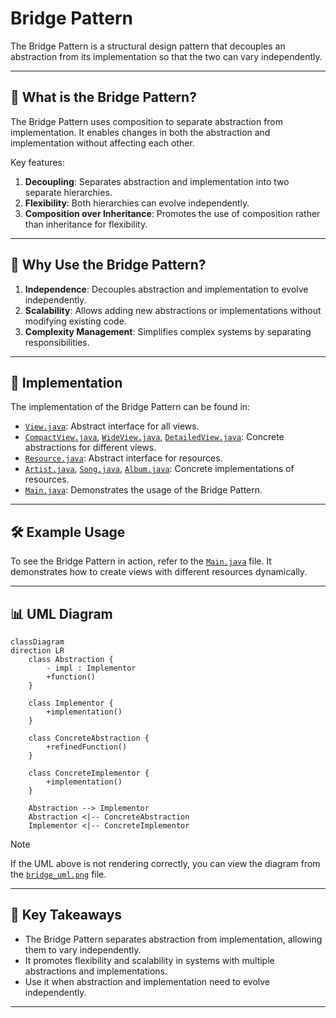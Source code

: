 # Bridge Pattern

The Bridge Pattern is a structural design pattern that decouples an abstraction from its implementation so that the two can vary independently.

---

## 📖 What is the Bridge Pattern?

The Bridge Pattern uses composition to separate abstraction from implementation. It enables changes in both the abstraction and implementation without affecting each other.

Key features:
1. **Decoupling**: Separates abstraction and implementation into two separate hierarchies.
2. **Flexibility**: Both hierarchies can evolve independently.
3. **Composition over Inheritance**: Promotes the use of composition rather than inheritance for flexibility.

---

## 🤔 Why Use the Bridge Pattern?

1. **Independence**: Decouples abstraction and implementation to evolve independently.
2. **Scalability**: Allows adding new abstractions or implementations without modifying existing code.
3. **Complexity Management**: Simplifies complex systems by separating responsibilities.

---

## 🔧 Implementation

The implementation of the Bridge Pattern can be found in:
- [`View.java`](./View.java): Abstract interface for all views.
- [`CompactView.java`](./CompactView.java), [`WideView.java`](./WideView.java), [`DetailedView.java`](./DetailedView.java): Concrete abstractions for different views.
- [`Resource.java`](./Resource.java): Abstract interface for resources.
- [`Artist.java`](./Artist.java), [`Song.java`](./Song.java), [`Album.java`](./Album.java): Concrete implementations of resources.
- [`Main.java`](./Main.java): Demonstrates the usage of the Bridge Pattern.

---

## 🛠️ Example Usage

To see the Bridge Pattern in action, refer to the [`Main.java`](./Main.java) file. It demonstrates how to create views with different resources dynamically.

---

## 📊 UML Diagram

```mermaid
classDiagram
direction LR
    class Abstraction {
        - impl : Implementor
        +function()
    }

    class Implementor {
        +implementation()
    }

    class ConcreteAbstraction {
        +refinedFunction()
    }

    class ConcreteImplementor {
        +implementation()
    }

    Abstraction --> Implementor
    Abstraction <|-- ConcreteAbstraction
    Implementor <|-- ConcreteImplementor

```
> [!NOTE]
> If the UML above is not rendering correctly, you can view the diagram from the [`bridge_uml.png`](./bridge_uml.png) file.
---

## 📝 Key Takeaways

- The Bridge Pattern separates abstraction from implementation, allowing them to vary independently.
- It promotes flexibility and scalability in systems with multiple abstractions and implementations.
- Use it when abstraction and implementation need to evolve independently.

---
